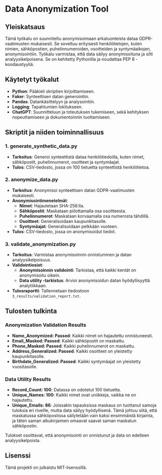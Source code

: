 # Data Anonymization Tool

## Yleiskatsaus

Tämä työkalu on suunniteltu anonymisoimaan arkaluonteista dataa GDPR-vaatimusten mukaisesti. Se soveltuu erityisesti henkilötietojen, kuten nimien, sähköpostien, puhelinnumeroiden, osoitteiden ja syntymäaikojen, anonymisointiin. Työkalu varmistaa, että data säilyy anonymisoituna ja silti analyysikelpoisena. Se on kehitetty Pythonilla ja noudattaa PEP 8 -koodaustyyliä.

## Käytetyt työkalut

- **Python**: Pääkieli skriptien kirjoittamiseen.
- **Faker**: Synteettisen datan generointiin.
- **Pandas**: Datankäsittelyyn ja analysointiin.
- **Logging**: Tapahtumien lokitukseen.
- **ChatGPT**: Suunnitteluun ja toteutuksen tukemiseen, sekä kehityksen nopeuttamiseen ja dokumentoinnin tuottamiseen.

## Skriptit ja niiden toiminnallisuus

### 1. **generate\_synthetic\_data.py**

- **Tarkoitus**: Generoi synteettistä dataa henkilötiedoilla, kuten nimet, sähköpostit, puhelinnumerot, osoitteet ja syntymäajat.
- **Tulos**: CSV-tiedosto, jossa on 100 tietuetta synteettistä henkilötietoa.

### 2. **anonymize\_data.py**

- **Tarkoitus**: Anonymisoi synteettisen datan GDPR-vaatimusten mukaisesti.
- **Anonymisointimenetelmät**:
  - **Nimet**: Hajautetaan SHA-256\:lla.
  - **Sähköpostit**: Maskataan piilottamalla osa osoitteesta.
  - **Puhelinnumerot**: Maskataan korvaamalla osa numerosta tähdillä.
  - **Osoitteet**: Generalisoidaan kaupunkitasolle.
  - **Syntymäajat**: Generalisoidaan pelkkään vuoteen.
- **Tulos**: CSV-tiedosto, jossa on anonymisoidut tiedot.

### 3. **validate\_anonymization.py**

- **Tarkoitus**: Varmistaa anonymisoinnin onnistuminen ja datan analyysikelpoisuus.
- **Validointiosiot**:
  - **Anonymisoinnin validointi**: Tarkistaa, että kaikki kentät on anonymisoitu oikein.
  - **Data utility -tarkistus**: Arvioi anonymisoidun datan hyödyllisyyttä analytiikkaan.
- **Tulosraportti**: Tallennetaan tiedostoon `3_results/validation_report.txt`.

## Tulosten tulkinta

### Anonymization Validation Results

- **Name\_Anonymized: Passed**: Kaikki nimet on hajautettu onnistuneesti.
- **Email\_Masked: Passed**: Kaikki sähköpostit on maskattu.
- **Phone\_Masked: Passed**: Kaikki puhelinnumerot on maskattu.
- **Address\_Generalized: Passed**: Kaikki osoitteet on yleistetty kaupunkitasolle.
- **Birthdate\_Generalized: Passed**: Kaikki syntymäajat on yleistetty vuositasolle.

### Data Utility Results

- **Record\_Count: 100**: Datassa on odotetut 100 tietuetta.
- **Unique\_Names: 100**: Kaikki nimet ovat uniikkeja, vaikka ne on hajautettu.
- **Unique\_Emails: 86**: Joissakin tapauksissa maskaus on tuottanut samoja tuloksia eri riveille, mutta data säilyy hyödyllisenä. Tämä johtuu siitä, että maskatussa sähköpostissa säilytetään vain kaksi ensimmäistä kirjainta, ja täten saman alkukirjaimen omaavat saavat saman maskatun sähköpostin.

Tulokset osoittavat, että anonymisointi on onnistunut ja data on edelleen analyysikelpoista.

## Lisenssi

Tämä projekti on julkaistu MIT-lisenssillä.

